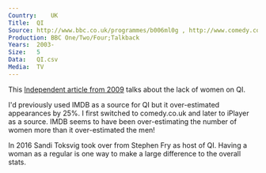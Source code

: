 ```yaml
---
Country:	UK
Title:	QI
Source:	http://www.bbc.co.uk/programmes/b006ml0g , http://www.comedy.co.uk/guide/tv/qi/
Production:	BBC One/Two/Four;Talkback
Years:	2003-
Size:	5
Data:	QI.csv
Media:	TV
---
```


This [Independent article from 2009](http://www.independent.co.uk/arts-entertainment/comedy/news/funny-thing-our-new-women-comics-are-invisible-1752301.html) talks about the lack of women on QI.

I'd previously used IMDB as a source for QI but it over-estimated appearances by 25%. I first switched to comedy.co.uk and later to iPlayer as a source. IMDB seems to have been over-estimating the number of women more than it over-estimated the men!

In 2016 Sandi Toksvig took over from Stephen Fry as host of QI. Having a woman as a regular is one way to make a large difference to the overall stats.
